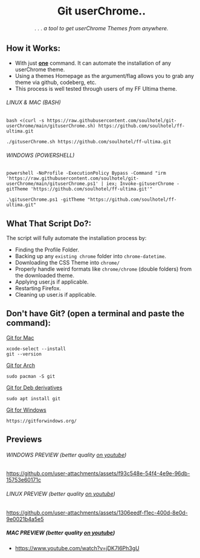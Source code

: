 <div align="center">

# Git userChrome..

###### . . . a tool to get userChrome Themes from anywhere.

</div>

## How it Works:

- With just <ins>**one**</ins> command. It can automate the installation of any userChrome theme.
- Using a themes Homepage as the argument/flag allows you to grab any theme via github, codeberg, etc.
- This process is well tested through users of my FF Ultima theme.
###### *LINUX & MAC (BASH)*
```
bash <(curl -s https://raw.githubusercontent.com/soulhotel/git-userChrome/main/gituserChrome.sh) https://github.com/soulhotel/ff-ultima.git
```
```
./gituserChrome.sh https://github.com/soulhotel/ff-ultima.git
```
###### *WINDOWS (POWERSHELL)*
```
powershell -NoProfile -ExecutionPolicy Bypass -Command "irm 'https://raw.githubusercontent.com/soulhotel/git-userChrome/main/gituserChrome.ps1' | iex; Invoke-gituserChrome -gitTheme 'https://github.com/soulhotel/ff-ultima.git'"
```
```
.\gituserChrome.ps1 -gitTheme "https://github.com/soulhotel/ff-ultima.git"
```

## What That Script Do?:

The script will fully automate the installation process by:
- Finding the Profile Folder.
- Backing up any `existing chrome` folder into `chrome-datetime`.
- Downloading the CSS Theme into `chrome/`
- Properly handle weird formats like `chrome/chrome` (double folders) from the downloaded theme.
- Applying user.js if applicable.
- Restarting Firefox.
- Cleaning up user.is if applicable.

## Don't have Git? (open a terminal and paste the command):

<ins>Git for Mac</ins>
```
xcode-select --install
git --version
```
<ins>Git for Arch</ins>
```
sudo pacman -S git
```
<ins>Git for Deb derivatives</ins>
```
sudo apt install git
```
<ins>Git for Windows</ins>
```
https://gitforwindows.org/
```

## Previews

###### *WINDOWS PREVIEW* (better quality [on youtube](https://www.youtube.com/watch?v=yc3xRjVgR8A&list=PLTVs0Y4lTV55tEwbkGwlooQinDbge3a6O&index=2))
https://github.com/user-attachments/assets/f93c548e-54f4-4e9e-96db-15753e60171c

###### *LINUX PREVIEW* (better quality [on youtube](https://www.youtube.com/watch?v=Cb350ZcjUu0&list=PLTVs0Y4lTV55tEwbkGwlooQinDbge3a6O&index=1))
https://github.com/user-attachments/assets/1306eedf-f1ec-400d-8e0d-9e0021b4a5e5

##### *MAC PREVIEW* (better quality [on youtube](https://www.youtube.com/watch?v=jDK7I6Ph3gU))

- https://www.youtube.com/watch?v=jDK7I6Ph3gU
